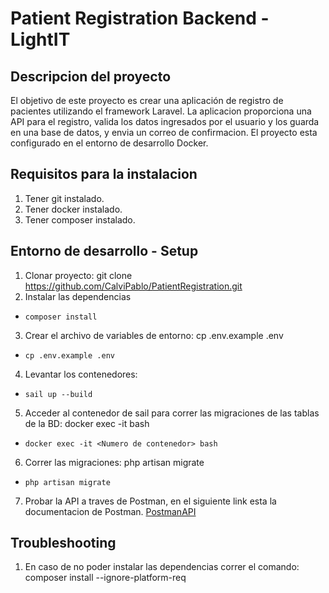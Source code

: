 # Patient Registration Backend - LightIT

## Descripcion del proyecto
El objetivo de este proyecto es crear una aplicación de registro de pacientes utilizando el framework Laravel.
La aplicacion proporciona una API para el registro, valida los datos ingresados por el usuario y los guarda en una base de datos, y envia un correo de confirmacion.
El proyecto esta configurado en el entorno de desarrollo Docker.


## Requisitos para la instalacion
1. Tener git instalado.
2. Tener docker instalado.
3. Tener composer instalado.

## Entorno de desarrollo - Setup

1. Clonar proyecto: git clone https://github.com/CalviPablo/PatientRegistration.git
2. Instalar las dependencias
- `composer install` 
3. Crear el archivo de variables de entorno: cp .env.example .env
- `cp .env.example .env` 
4. Levantar los contenedores: 
- `sail up --build`
5. Acceder al contenedor de sail para correr las migraciones de las tablas de la BD: docker exec -it <Numero de contenedor> bash
- `docker exec -it <Numero de contenedor> bash`
6. Correr las migraciones: php artisan migrate
- `php artisan migrate`
7. Probar la API a traves de Postman, en el siguiente link esta la documentacion de Postman.
[PostmanAPI](https://documenter.getpostman.com/view/16444122/2s9YRCVqxs)
## Troubleshooting
1. En caso de no poder instalar las dependencias correr el comando: composer install --ignore-platform-req

